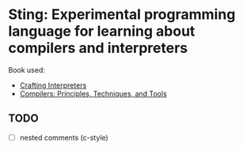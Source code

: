 # Sting: Experimental programming language for learning about compilers and interpreters

Book used:
- [Crafting Interpreters](https://craftinginterpreters.com/)
- [Compilers: Principles, Techniques, and Tools](https://iitd-plos.github.io/col729/refs/ALSUdragonbook.pdf)

## TODO

- [ ] nested comments (c-style)
